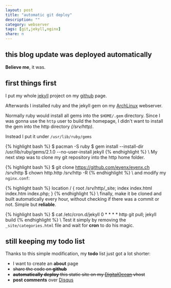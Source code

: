 ```yaml
---
layout: post
title: "automatic git deploy"
description: ""
category: webserver
tags: [git,jekyll,nginx]
share: n
---
```


## this blog update was deployed automatically

**Believe me**, it was.

## first things first

I put my whole [jekyll](http://jekyllbootstrap.com) project on my [github](https://github.com/eyenx/eyenx.ch) page.

Afterwards I installed ruby and the jekyll gem on my [ArchLinux](http://archlinux.org) webserver.

Normally ruby would install all gems into the `$HOME/.gem` directory. Since I was gonna use the `http` user to build the homepage, I didn't want to install the gem into the http directory *(/srv/http)*.

Instead I put it under `/usr/lib/ruby/gems`

{% highlight bash %}
$ pacman -S ruby
$ gem install --install-dir /usr/lib/ruby/gems/2.1.0 --no-user-install jekyll
{% endhighlight %}
\\
My next step was to clone my git repository into the http home folder.

{% highlight bash %}
$ git clone https://github.com/eyenx/eyenx.ch /srv/http
$ chown http.http /srv/http -R
{% endhighlight %}
\\
and modify my `nginx.conf`:

{% highlight bash %}
        location / {
            root   /srv/http/_site;
            index  index.html index.htm index.php;
        }
{% endhighlight %}
\\
finally, make it be cloned and built automatically every hour, without checking if there was a commit or not. Simple but **reliable**.

{% highlight bash %}
$ cat /etc/cron.d/jekyll
0 * * * * http git pull; jekyll build
{% endhighlight %}
\\
Test it simply by removing the `_site/categories.html` file and wait for **cron** to do his magic.

## still keeping my todo list

Thanks to this simple modification, my **todo** list just got a lot shorter:

- I want to create an **about** page
- <s> share the code on **github** </s>
- <s>**automatically deploy** this static site on my [DigitalOcean](http://digitalocean.com) vhost</s>
- **post comments** over [Disqus](http://disqus.com)
